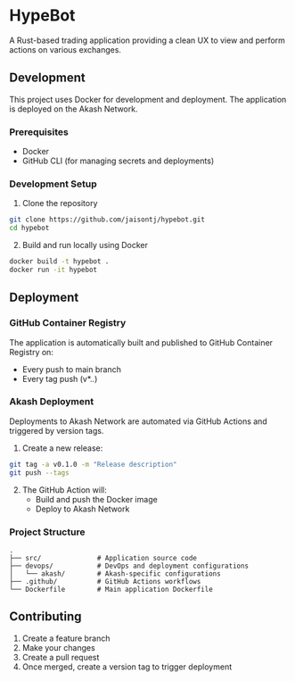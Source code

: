 # HypeBot

A Rust-based trading application providing a clean UX to view and perform actions on various exchanges.

## Development

This project uses Docker for development and deployment. The application is deployed on the Akash Network.

### Prerequisites
- Docker
- GitHub CLI (for managing secrets and deployments)

### Development Setup
1. Clone the repository
```bash
git clone https://github.com/jaisontj/hypebot.git
cd hypebot
```

2. Build and run locally using Docker
```bash
docker build -t hypebot .
docker run -it hypebot
```

## Deployment

### GitHub Container Registry
The application is automatically built and published to GitHub Container Registry on:
- Every push to main branch
- Every tag push (v*.*.*)

### Akash Deployment
Deployments to Akash Network are automated via GitHub Actions and triggered by version tags.

1. Create a new release:
```bash
git tag -a v0.1.0 -m "Release description"
git push --tags
```

2. The GitHub Action will:
   - Build and push the Docker image
   - Deploy to Akash Network

### Project Structure
```
.
├── src/              # Application source code
├── devops/           # DevOps and deployment configurations
│   └── akash/        # Akash-specific configurations
├── .github/          # GitHub Actions workflows
└── Dockerfile        # Main application Dockerfile
```

## Contributing
1. Create a feature branch
2. Make your changes
3. Create a pull request
4. Once merged, create a version tag to trigger deployment 